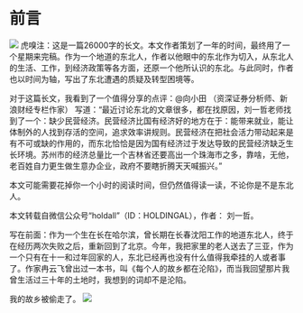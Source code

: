 # 前言

![](https://img.huxiucdn.com/article/cover/201801/17/163103547294.jpg?imageView2/1/w/1440/h/1080/|imageMogr2/strip/interlace/1/quality/85/format/jpg)
虎嗅注：这是一篇26000字的长文。本文作者策划了一年的时间，最终用了一个星期来完稿。作为一个地道的东北人，作者以他眼中的东北作为切入，从东北人的生活、工作，到经济政策等各方面，还原一个他所认识的东北。与此同时，作者也以时间为轴，写出了东北遭遇的质疑及转型困境等。



对于这篇长文，我看到了一个值得分享的点评：@向小田 （资深证券分析师、新浪财经专栏作家） 写道：“最近讨论东北的文章很多，都在找原因，刘一哲老师找到了一个：缺少民营经济。民营经济比国有经济好的地方在于：能带来就业，能让体制外的人找到存活的空间，追求效率讲规则。民营经济在把社会活力带动起来是有不可或缺的作用的，而东北恰恰是因为国有经济过于发达导致的民营经济缺乏生长环境。苏州市的经济总量比一个吉林省还要高出一个珠海市之多，靠啥，无他，老百姓自力更生做生意办企业，政府不要瞎折腾天天喊振兴。”



本文可能需要花掉你一个小时的阅读时间，但仍然值得读一读，不论你是不是东北人。



本文转载自微信公众号“holdall”（ID：HOLDINGAL），作者： 刘一哲。



写在前面：作为一个生在长在哈尔滨，曾长期在长春沈阳工作的地道东北人，终于在经历两次失败之后，重新回到了北京。今年，我把家里的老人送去了三亚，作为一个只有在十一和过年回家的人，东北已经再也没有什么值得我牵挂的人或者事了。作家冉云飞曾出过一本书，叫《每个人的故乡都在沦陷》，而当我回望那片我曾生活过三十年的土地时，我想到的词却不是沦陷。



我的故乡被偷走了。
![](https://img.huxiucdn.com/article/cover/201801/17/152652600935.jpg)
